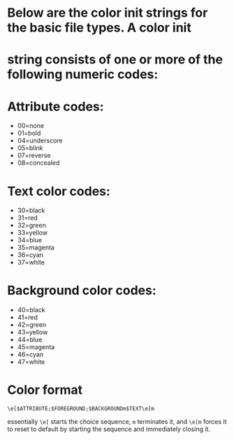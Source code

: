 # Below are the color init strings for the basic file types. A color init
# string consists of one or more of the following numeric codes:

# Attribute codes:

* 00=none
* 01=bold
* 04=underscore
* 05=blink
* 07=reverse
* 08=concealed

# Text color codes:

* 30=black
* 31=red
* 32=green
* 33=yellow
* 34=blue
* 35=magenta
* 36=cyan
* 37=white

# Background color codes:

* 40=black
* 41=red
* 42=green
* 43=yellow
* 44=blue
* 45=magenta
* 46=cyan
* 47=white

# Color format

    \e[$ATTRIBUTE;$FOREGROUND;$BACKGROUNDm$TEXT\e[m

essentially `\e[` starts the choice sequence, `m` terminates it, and `\e[m`
forces it to reset to default by starting the sequence and immediately closing
it.


